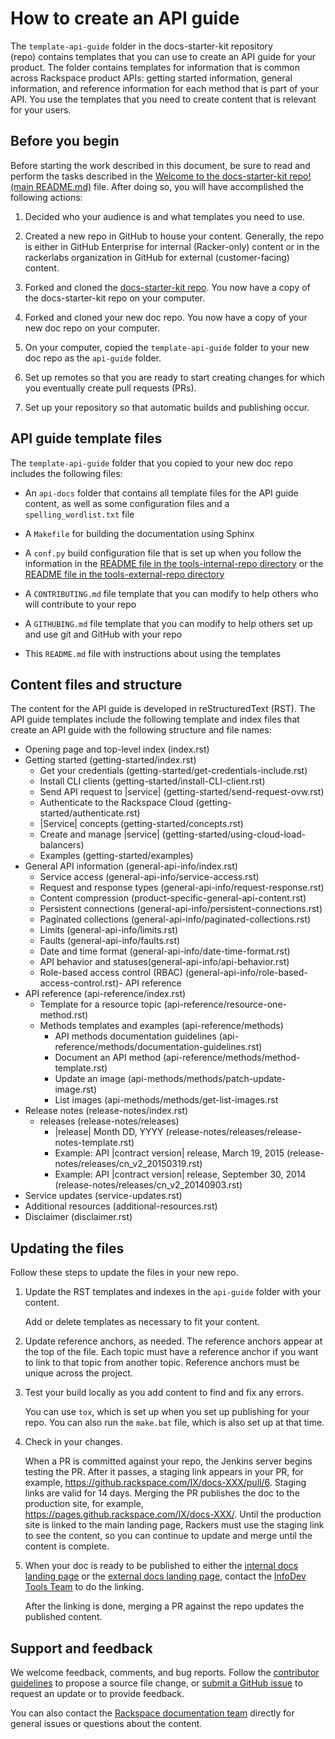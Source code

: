 # How to create an API guide

The ``template-api-guide`` folder in the docs-starter-kit repository
(repo) contains templates that you can use to create an API guide for
your product. The folder contains templates for information that is
common across Rackspace product APIs: getting started information,
general information, and reference information for each method that
is part of your API. You use the templates that you need to create
content that is relevant for your users.

## Before you begin

Before starting the work described in this document, be sure to read
and perform the tasks described in the
[Welcome to the docs-starter-kit repo! (main README.md)](https://github.rackspace.com/IX/docs-starter-kit/blob/master/README.md)
file. After doing so, you will have accomplished the following actions:

1. Decided who your audience is and what templates you need to use.

2. Created a new repo in GitHub to house your content. Generally, the
   repo is either in GitHub Enterprise for internal (Racker-only) content
   or in the rackerlabs organization in GitHub for external
   (customer-facing) content.

3. Forked and cloned the [docs-starter-kit repo](https://github.rackspace.com/IX/docs-starter-kit).
   You now have a copy of the docs-starter-kit repo on your computer.

4. Forked and cloned your new doc repo. You now have a copy of your new doc
   repo on your computer.

5. On your computer, copied the ``template-api-guide`` folder to your new
   doc repo as the ``api-guide`` folder.

6. Set up remotes so that you are ready to start creating changes for which you
   eventually create pull requests (PRs).

7. Set up your repository so that automatic builds and publishing occur.

## API guide template files

The ``template-api-guide`` folder that you copied to your new doc repo includes the following files:

- An ``api-docs`` folder that contains all template files for the API guide content,
  as well as some configuration files and a ``spelling_wordlist.txt`` file

- A ``Makefile`` for building the documentation using Sphinx

- A ``conf.py`` build configuration file that is set up when you follow the information in the [README file in the tools-internal-repo directory](https://github.rackspace.com/IX/docs-starter-kit/blob/master/tools-internal-repo/README.md) or the [README file in the tools-external-repo directory](https://github.rackspace.com/IX/docs-starter-kit/blob/master/tools-external-repo/README.md)

- A ``CONTRIBUTING.md`` file template that you can modify to help
  others who will contribute to your repo

- A ``GITHUBING.md`` file template that you can modify to help others
  set up and use git and GitHub with your repo

- This ``README.md`` file with instructions about using the templates

## Content files and structure

The content for the API guide is developed in reStructuredText (RST). The
API guide templates include the following template and index files that
create an API guide with the following structure and file names:

- Opening page and top-level index (index.rst)
- Getting started (getting-started/index.rst)
  - Get your credentials (getting-started/get-credentials-include.rst)
  - Install CLI clients (getting-started/install-CLI-client.rst)
  - Send API request to |service| (getting-started/send-request-ovw.rst)
  - Authenticate to the Rackspace Cloud (getting-started/authenticate.rst)
  - |Service| concepts (getting-started/concepts.rst)
  - Create and manage |service| (getting-started/using-cloud-load-balancers)
  - Examples (getting-started/examples)
- General API information (general-api-info/index.rst)
  - Service access (general-api-info/service-access.rst)
  - Request and response types (general-api-info/request-response.rst)
  - Content compression (product-specific-general-api-content.rst)
  - Persistent connections (general-api-info/persistent-connections.rst)
  - Paginated collections (general-api-info/paginated-collections.rst)
  - Limits (general-api-info/limits.rst)
  - Faults (general-api-info/faults.rst)
  - Date and time format (general-api-info/date-time-format.rst)
  - API behavior and statuses(general-api-info/api-behavior.rst)
  - Role-based access control (RBAC) (general-api-info/role-based-access-control.rst)- API reference
- API reference (api-reference/index.rst)
  - Template for a resource topic (api-reference/resource-one-method.rst)
  - Methods templates and examples (api-reference/methods)
    - API methods documentation guidelines (api-reference/methods/documentation-guidelines.rst)
    - Document an API method (api-reference/methods/method-template.rst)
    - Update an image (api-methods/methods/patch-update-image.rst)
    - List images (api-methods/methods/get-list-images.rst
- Release notes (release-notes/index.rst)
  - releases (release-notes/releases)
    - |release| Month DD, YYYY (release-notes/releases/release-notes-template.rst)
    - Example: API |contract version| release, March 19, 2015 (release-notes/releases/cn_v2_20150319.rst)
    - Example: API |contract version| release, September 30, 2014 (release-notes/releases/cn_v2_20140903.rst)
- Service updates (service-updates.rst)
- Additional resources (additional-resources.rst)
- Disclaimer (disclaimer.rst)

## Updating the files

Follow these steps to update the files in your new repo.

1.  Update the RST templates and indexes in the ``api-guide``
    folder with your content.

    Add or delete templates as necessary to fit your content.

2.  Update reference anchors, as needed. The reference anchors
    appear at the top of the file. Each topic must have a reference
    anchor if you want to link to that topic from another topic.
    Reference anchors must be unique across the project.

3.  Test your build locally as you add content to find and fix any errors.

    You can use ``tox``, which is set up when you set up publishing for your
    repo. You can also run the ``make.bat`` file, which is also set up at that
    time.

4. Check in your changes.

    When a PR is committed against your repo, the Jenkins server begins testing
    the PR. After it passes, a staging link appears in your PR, for example,
    https://github.rackspace.com/IX/docs-XXX/pull/6. Staging links are valid for
    14 days. Merging the PR publishes the doc to the production site, for example,
    https://pages.github.rackspace.com/IX/docs-XXX/. Until the production site is
    linked to the main landing page, Rackers must use the staging link to see the
    content, so you can continue to update and merge until the content is complete.

5.  When your doc is ready to be published to either the [internal
    docs landing
    page](https://pages.github.rackspace.com/IX/internal-docs-landing-page/)
    or the [external docs landing
    page](https://developer.rackspace.com/docs/), contact the [InfoDev
    Tools Team](mailto:mailto:infodev-tools@rackspace.com) to do the
    linking.

    After the linking is done, merging a PR against the repo updates the
    published content.

## Support and feedback

We welcome feedback, comments, and bug reports. Follow the
[contributor guidelines](https://github.rackspace.com/IX/docs-starter-kit/blob/master/CONTRIBUTING.md) to propose a source file change, or
[submit a GitHub issue](https://github.rackspace.com/IX/docs-starter-kit/issues)
to request an update or to provide feedback.

You can also contact the
[Rackspace documentation team](mailto:infodev@rackspace.com) directly for
general issues or questions about the content.
